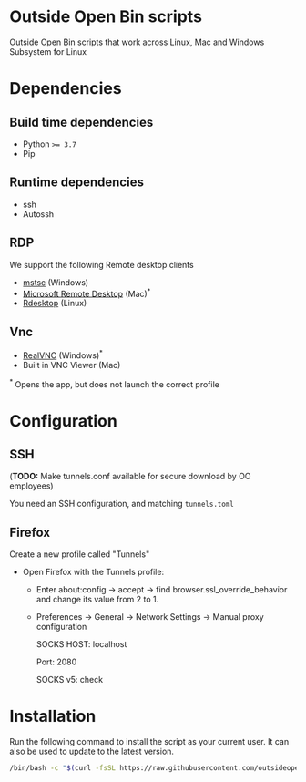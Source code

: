 # Outside Open Bin scripts
Outside Open Bin scripts that work across Linux, Mac and Windows Subsystem for Linux 

# Dependencies

## Build time dependencies

- Python `>= 3.7`
- Pip

## Runtime dependencies

- ssh
- Autossh

## RDP

We support the following Remote desktop clients

- [mstsc](https://learn.microsoft.com/en-us/windows-server/administration/windows-commands/mstsc) (Windows)
- [Microsoft Remote Desktop](https://apps.apple.com/app/microsoft-remote-desktop/id1295203466?mt=12) (Mac)<sup>*</sup>
- [Rdesktop](http://www.rdesktop.org/) (Linux)

## Vnc

- [RealVNC](https://www.realvnc.com/en/connect/download/viewer/windows/) (Windows)<sup>*</sup>
- Built in VNC Viewer (Mac)

<sup>*</sup> Opens the app, but does not launch the correct profile

# Configuration

## SSH
(**TODO:** Make tunnels.conf available for secure download by OO employees)

You need an SSH configuration, and matching `tunnels.toml`

## Firefox

Create a new profile called "Tunnels"
- Open Firefox with the Tunnels profile:
  - Enter about:config -> accept -> find browser.ssl_override_behavior and change its value from 2 to 1.
  - Preferences -> General -> Network Settings -> Manual proxy configuration

      SOCKS HOST: localhost

      Port: 2080

      SOCKS v5: check




# Installation

Run the following command to install the script as your current user. It can also be used to update to the latest version. 

```bash
/bin/bash -c "$(curl -fsSL https://raw.githubusercontent.com/outsideopen/oo-bin-py/HEAD/install.sh)"
```
